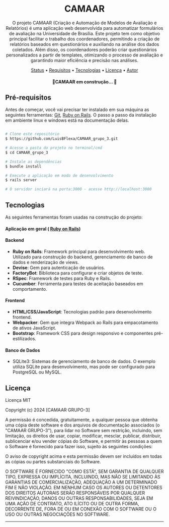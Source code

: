  <h1 align="center">CAMAAR</h1>
 
 <p align="center">O projeto CAMAAR (Criação e Automação de Modelos de Avaliação e Relatórios) é uma aplicação web desenvolvida para automatizar formulários de avaliação na Universidade de Brasília. Este projeto tem como objetivo principal facilitar o trabalho dos coordenadores, permitindo a criação de relatórios baseados em questionários e auxiliando na análise dos dados coletados. Além disso, os coordenadores poderão criar questionários personalizados a partir de templates, otimizando o processo de avaliação e garantindo maior eficiência e precisão nas análises. </p>
 
<p align="center"><a href="#status">Status</a> • <a href="#Requisitos">Requisitos</a>  • <a href="#tecnologias">Tecnologias</a>  • <a href="#licenc-a">Licença</a> • <a href="#autor">Autor</a>  </p>

<h4 align="center"> 🚧CAMAAR  em construção... 🚧 </h4>

## Pré-requisitos
Antes de começar, você vai precisar ter instalado em sua máquina as seguintes ferramentas: [Git](https://git-scm.com), [Ruby on Rails](https://rubyonrails.org). O passo a passo da instalação em ambiente linux e windows está na documentação delas.

```bash

# Clone este repositório
$ https://github.com/LuisBFlexa/CAMAAR_grupo_3.git

# Acesse a pasta do projeto no terminal/cmd
$ cd CAMAAR_grupo_3

# Instale as dependências
$ bundle install

# Execute a aplicação em modo de desenvolvimento
$ rails server

# O servidor inciará na porta:3000 - acesse http://localhost:3000

```


##  Tecnologias

As seguintes ferramentas foram usadas na construção do projeto:

#### **Aplicação em geral**  ( [Ruby on Rails](https://rubyonrails.org))

#### Backend
- **Ruby on Rails**: Framework principal para desenvolvimento web. Utilizado para construção do backend, gerenciamento de banco de dados e renderização de views.
- **Devise**: Gem para autenticação de usuários.
- **FactoryBot**: Biblioteca para configurar e criar objetos de teste.
- **RSpec**: Framework de testes para Ruby e Rails.
- **Cucumber**: Ferramenta para testes de aceitação baseados em comportamento.

#### Frontend
- **HTML/CSS/JavaScript**: Tecnologias padrão para desenvolvimento frontend.
- **Webpacker**: Gem que integra Webpack ao Rails para empacotamento de ativos JavaScript.
- **Bootstrap**: Framework CSS para design responsivo e componentes pré-estilizados.

#### Banco de Dados
- SQLite3: Sistemas de gerenciamento de banco de dados. O exemplo utiliza SQLite para desenvolvimento, mas pode ser configurado para PostgreSQL ou MySQL.





## Licença

Licença MIT

Copyright (c) 2024 [CAMAAR GRUPO-3]

A permissão é concedida, gratuitamente, a qualquer pessoa que obtenha uma cópia
deste software e dos arquivos de documentação associados (o "CAMAAR GRUPO-3"), para lidar
no Software sem restrição, incluindo, sem limitação, os direitos
de usar, copiar, modificar, mesclar, publicar, distribuir, sublicenciar e/ou vender
cópias do Software, e permitir às pessoas a quem o Software é
fornecido para fazer isso, sujeito às seguintes condições:

O aviso de copyright acima e esta permissão devem ser incluídos em todas
as cópias ou partes substanciais do Software.

O SOFTWARE É FORNECIDO "COMO ESTÁ", SEM GARANTIA DE QUALQUER TIPO, EXPRESSA OU
IMPLÍCITA, INCLUINDO, MAS NÃO SE LIMITANDO ÀS GARANTIAS DE COMERCIALIZAÇÃO,
ADEQUAÇÃO A UM DETERMINADO FIM E NÃO VIOLAÇÃO. EM NENHUM CASO OS
AUTORES OU DETENTORES DOS DIREITOS AUTORAIS SERÃO RESPONSÁVEIS POR QUALQUER REIVINDICAÇÃO, DANOS OU OUTRAS
RESPONSABILIDADES, SEJA EM UMA AÇÃO DE CONTRATO, ATO ILÍCITO OU DE OUTRA FORMA, DECORRENTE DE,
FORA DE OU EM CONEXÃO COM O SOFTWARE OU O USO OU OUTRAS NEGOCIAÇÕES NO
SOFTWARE.


---


